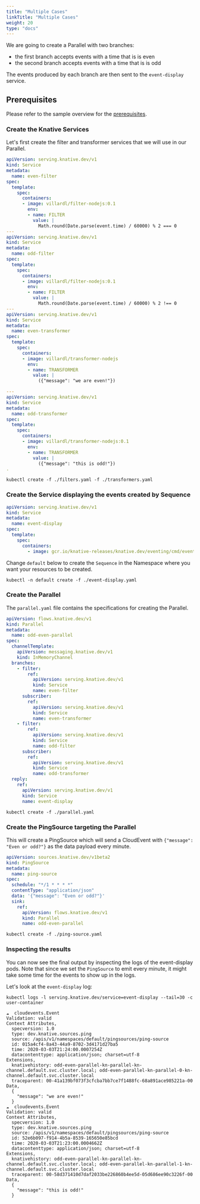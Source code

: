 ```yaml
---
title: "Multiple Cases"
linkTitle: "Multiple Cases"
weight: 20
type: "docs"
---
```


We are going to create a Parallel with two branches:

- the first branch accepts events with a time that is is even
- the second branch accepts events with a time that is is odd

The events produced by each branch are then sent to the `event-display` service.

## Prerequisites

Please refer to the sample overview for the [prerequisites](../).

### Create the Knative Services

Let's first create the filter and transformer services that we will use in our
Parallel.

```yaml
apiVersion: serving.knative.dev/v1
kind: Service
metadata:
  name: even-filter
spec:
  template:
    spec:
      containers:
      - image: villardl/filter-nodejs:0.1
        env:
        - name: FILTER
          value: |
            Math.round(Date.parse(event.time) / 60000) % 2 === 0
---
apiVersion: serving.knative.dev/v1
kind: Service
metadata:
  name: odd-filter
spec:
  template:
    spec:
      containers:
      - image: villardl/filter-nodejs:0.1
        env:
        - name: FILTER
          value: |
            Math.round(Date.parse(event.time) / 60000) % 2 !== 0
---
apiVersion: serving.knative.dev/v1
kind: Service
metadata:
  name: even-transformer
spec:
  template:
    spec:
      containers:
      - image: villardl/transformer-nodejs
        env:
        - name: TRANSFORMER
          value: |
            ({"message": "we are even!"})

---
apiVersion: serving.knative.dev/v1
kind: Service
metadata:
  name: odd-transformer
spec:
  template:
    spec:
      containers:
      - image: villardl/transformer-nodejs:0.1
        env:
        - name: TRANSFORMER
          value: |
            ({"message": "this is odd!"})
.
```

```shell
kubectl create -f ./filters.yaml -f ./transformers.yaml
```

### Create the Service displaying the events created by Sequence

```yaml
apiVersion: serving.knative.dev/v1
kind: Service
metadata:
  name: event-display
spec:
  template:
    spec:
      containers:
        - image: gcr.io/knative-releases/knative.dev/eventing/cmd/event_display
```

Change `default` below to create the `Sequence` in the Namespace where you want
your resources to be created.

```shell
kubectl -n default create -f ./event-display.yaml
```

### Create the Parallel

The `parallel.yaml` file contains the specifications for creating the Parallel.

```yaml
apiVersion: flows.knative.dev/v1
kind: Parallel
metadata:
  name: odd-even-parallel
spec:
  channelTemplate:
    apiVersion: messaging.knative.dev/v1
    kind: InMemoryChannel
  branches:
    - filter:
        ref:
          apiVersion: serving.knative.dev/v1
          kind: Service
          name: even-filter
      subscriber:
        ref:
          apiVersion: serving.knative.dev/v1
          kind: Service
          name: even-transformer
    - filter:
        ref:
          apiVersion: serving.knative.dev/v1
          kind: Service
          name: odd-filter
      subscriber:
        ref:
          apiVersion: serving.knative.dev/v1
          kind: Service
          name: odd-transformer
  reply:
    ref:
      apiVersion: serving.knative.dev/v1
      kind: Service
      name: event-display
```

```shell
kubectl create -f ./parallel.yaml
```

### Create the PingSource targeting the Parallel

This will create a PingSource which will send a CloudEvent with
`{"message": "Even or odd?"}` as the data payload every minute.

```yaml
apiVersion: sources.knative.dev/v1beta2
kind: PingSource
metadata:
  name: ping-source
spec:
  schedule: "*/1 * * * *"
  contentType: "application/json"
  data: '{"message": "Even or odd?"}'
  sink:
    ref:
      apiVersion: flows.knative.dev/v1
      kind: Parallel
      name: odd-even-parallel
```

```shell
kubectl create -f ./ping-source.yaml
```

### Inspecting the results

You can now see the final output by inspecting the logs of the event-display
pods. Note that since we set the `PingSource` to emit every minute, it might
take some time for the events to show up in the logs.

Let's look at the `event-display` log:

```shell
kubectl logs -l serving.knative.dev/service=event-display --tail=30 -c user-container

☁️  cloudevents.Event
Validation: valid
Context Attributes,
  specversion: 1.0
  type: dev.knative.sources.ping
  source: /apis/v1/namespaces/default/pingsources/ping-source
  id: 015a4cf4-8a43-44a9-8702-3d4171d27ba5
  time: 2020-03-03T21:24:00.0007254Z
  datacontenttype: application/json; charset=utf-8
Extensions,
  knativehistory: odd-even-parallel-kn-parallel-kn-channel.default.svc.cluster.local; odd-even-parallel-kn-parallel-0-kn-channel.default.svc.cluster.local
  traceparent: 00-41a139bf073f3cfcba7bb7ce7f1488fc-68a891ace985221a-00
Data,
  {
    "message": "we are even!"
  }
☁️  cloudevents.Event
Validation: valid
Context Attributes,
  specversion: 1.0
  type: dev.knative.sources.ping
  source: /apis/v1/namespaces/default/pingsources/ping-source
  id: 52e6b097-f914-4b5a-8539-165650e85bcd
  time: 2020-03-03T21:23:00.0004662Z
  datacontenttype: application/json; charset=utf-8
Extensions,
  knativehistory: odd-even-parallel-kn-parallel-kn-channel.default.svc.cluster.local; odd-even-parallel-kn-parallel-1-kn-channel.default.svc.cluster.local
  traceparent: 00-58d371410d7daf2033be226860b4ee5d-05d686ee90c3226f-00
Data,
  {
    "message": "this is odd!"
  }
```
